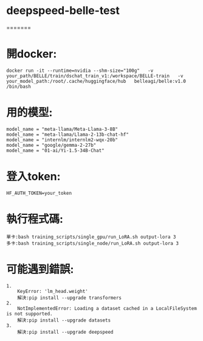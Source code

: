 
# deepspeed-belle-test

=======
# 開docker:
	docker run -it --runtime=nvidia --shm-size="100g"   -v your_path/BELLE/train/dschat_train_v1:/workspace/BELLE-train   -v your_model_path:/root/.cache/huggingface/hub   belleagi/belle:v1.0 /bin/bash

# 用的模型:
	model_name = "meta-llama/Meta-Llama-3-8B"
	model_name = "meta-llama/Llama-2-13b-chat-hf"
	model_name = "internlm/internlm2-wqx-20b"
	model_name = "google/gemma-2-27b"
	model_name = "01-ai/Yi-1.5-34B-Chat"

# 登入token:
	HF_AUTH_TOKEN=your_token

# 執行程式碼:
	單卡:bash training_scripts/single_gpu/run_LoRA.sh output-lora 3
	多卡:bash training_scripts/single_node/run_LoRA.sh output-lora 3

# 可能遇到錯誤:
	1.
		KeyError: 'lm_head.weight'
		解決:pip install --upgrade transformers
	2.
		NotImplementedError: Loading a dataset cached in a LocalFileSystem is not supported.
		解決:pip install --upgrade datasets
	3.
		解決:pip install --upgrade deepspeed
